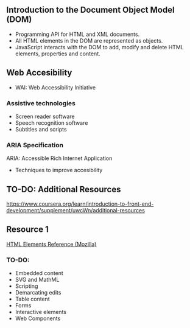 ## Introduction to the Document Object Model (DOM)
- Programming API for HTML and XML documents.
- All HTML elements in the DOM are represented as objects.
- JavaScript interacts with the DOM to add, modify and delete HTML elements, properties and content.

## Web Accesibility

- WAI: Web Accessibility Initiative

### Assistive technologies

- Screen reader software
- Speech recognition software
- Subtitles and scripts

### ARIA Specification
ARIA: Accessible Rich Internet Application
- Techniques to improve accesibility

## TO-DO: Additional Resources
https://www.coursera.org/learn/introduction-to-front-end-development/supplement/uwcWn/additional-resources

## Resource 1

[HTML Elements Reference (Mozilla)](https://developer.mozilla.org/en-US/docs/Web/HTML/Element)

### TO-DO:
- Embedded content
- SVG and MathML
- Scripting
- Demarcating edits
- Table content
- Forms
- Interactive elements
- Web Components